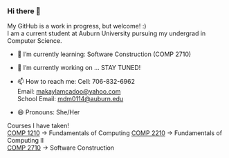### Hi there 👋 
My GitHub is a work in progress, but welcome! :)                                                                                                           
I am a current student at Auburn University pursuing my undergrad in Computer Science.

- 🌱 I’m currently learning: Software Construction (COMP 2710)
-  🔭 I’m currently working on ... STAY TUNED!

- 📫 How to reach me: Cell: 706-832-6962                                                                                                                   
                      Email: makaylamcadoo@yahoo.com                                                                                                       
                      School Email: mdm0114@auburn.edu
- 😄 Pronouns: She/Her
 
Courses I have taken!                                                                                                                                       
[COMP 1210](https://github.com/makaylamcadoo/COMP-1210-Fundamentals-of-Computing) -> Fundamentals of Computing                                            [COMP 2210](https://github.com/makaylamcadoo/COMP-2210-Fundamental-of-Computing-II) -> Fundamentals of Computing II                                     
[COMP 2710](https://github.com/makaylamcadoo/COMP2710-Software-Construction) -> Software Construction      

<!--
**makaylamcadoo/makaylamcadoo** is a ✨ _special_ ✨ repository because its `README.md` (this file) appears on your GitHub profile.

Here are some ideas to get you started:

- 🔭 I’m currently working on ...

- 👯 I’m looking to collaborate on ...
- 🤔 I’m looking for help with ...
- 💬 Ask me about ...

- ⚡ Fun fact: ...
-->

